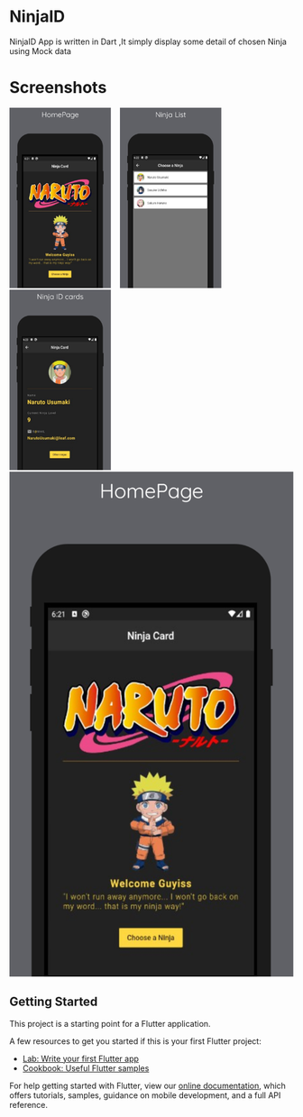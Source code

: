 # NinjaID

NinjaID App is written in Dart ,It simply display some detail of chosen Ninja using Mock data

# Screenshots
<img src = "screenshots/screenshot_1.png" width ="180"> &nbsp; &nbsp;<img src = "screenshots/screenshot_2.png" width ="180">&nbsp; &nbsp;<img src = "screenshots/screenshot_3.png" width ="180">
![](screenshots/screenshot_1.png)

## Getting Started

This project is a starting point for a Flutter application.

A few resources to get you started if this is your first Flutter project:

- [Lab: Write your first Flutter app](https://flutter.dev/docs/get-started/codelab)
- [Cookbook: Useful Flutter samples](https://flutter.dev/docs/cookbook)

For help getting started with Flutter, view our
[online documentation](https://flutter.dev/docs), which offers tutorials,
samples, guidance on mobile development, and a full API reference.
